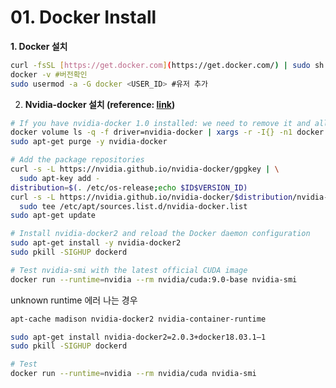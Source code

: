 # 01. Docker Install

**1. Docker 설치**

```bash
curl -fsSL [https://get.docker.com](https://get.docker.com/) | sudo sh
docker -v #버전확인
sudo usermod -a -G docker <USER_ID> #유저 추가
```

2. **Nvidia-docker 설치 (reference: [link](https://medium.com/@sh.tsang/docker-tutorial-5-nvidia-docker-2-0-installation-in-ubuntu-18-04-cb80f17cac65))**

```bash
# If you have nvidia-docker 1.0 installed: we need to remove it and all existing GPU containers
docker volume ls -q -f driver=nvidia-docker | xargs -r -I{} -n1 docker ps -q -a -f volume={} | xargs -r docker rm -f
sudo apt-get purge -y nvidia-docker

# Add the package repositories
curl -s -L https://nvidia.github.io/nvidia-docker/gpgkey | \
  sudo apt-key add -
distribution=$(. /etc/os-release;echo $ID$VERSION_ID)
curl -s -L https://nvidia.github.io/nvidia-docker/$distribution/nvidia-docker.list | \
  sudo tee /etc/apt/sources.list.d/nvidia-docker.list
sudo apt-get update

# Install nvidia-docker2 and reload the Docker daemon configuration
sudo apt-get install -y nvidia-docker2
sudo pkill -SIGHUP dockerd

# Test nvidia-smi with the latest official CUDA image
docker run --runtime=nvidia --rm nvidia/cuda:9.0-base nvidia-smi
```

unknown runtime 에러 나는 경우

```bash
apt-cache madison nvidia-docker2 nvidia-container-runtime

sudo apt-get install nvidia-docker2=2.0.3+docker18.03.1–1
sudo pkill -SIGHUP dockerd

# Test
docker run --runtime=nvidia --rm nvidia/cuda nvidia-smi
```
